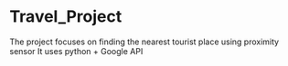 # Travel_Project



The project focuses on finding the nearest tourist place using proximity sensor
It uses python + Google API

